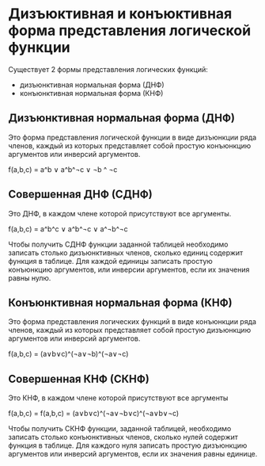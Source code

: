 Дизъюктивная и конъюктивная форма представления логической функции
========================

Существует 2 формы представления логических функций:
- дизъюнктивная нормальная форма (ДНФ)
- конъюнктивная нормальная форма (КНФ)

## Дизъюнктивная нормальная форма (ДНФ)
Это форма представления логической функции в виде дизъюнкции ряда членов, каждый из которых представляет собой простую конъюнкцию аргументов или инверсий аргументов.

f(a,b,c) = a^b ∨ a^b^¬c ∨ ¬b ^ ¬c 

## Совершенная ДНФ (СДНФ)
Это ДНФ, в каждом члене которой присутствуют все аргументы.

f(a,b,c) = a^b^c ∨ a^b^¬c ∨ a^¬b^¬c 

Чтобы получить СДНФ функции заданной таблицей необходимо записать столько дизъюнктивных членов, сколько единиц содержит функция в таблице. Для каждой единицы записать простую конъюнкцию аргументов, или инверсии аргументов, если их значения равны нулю.

## Конъюнктивная нормальная форма (КНФ)
Это форма представления логических функций в виде конъюнкции ряда членов, каждый из которых представляет собой простую дизъюнкцию аргументов или инверсий аргументов.

f(a,b,c) = (a∨b∨c)^(¬a∨¬b)^(¬a∨¬c)

## Совершенная КНФ (СКНФ)
Это КНФ, в каждом члене которой присутствуют все аргументы

f(a,b,c) = f(a,b,c) = (a∨b∨c)^(¬a∨¬b∨c)^(¬a∨b∨¬c)

Чтобы получить СКНФ функции, заданной таблицей, необходимо записать столько конъюнктивных членов, сколько нулей содержит функция в таблице. Для каждого нуля записать простую дизъюнкцию аргументов или инверсий аргументов, если их значения равны единице.